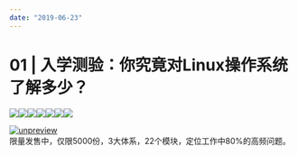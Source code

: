 ```yaml
---
date: "2019-06-23"
---  
```

      
# 01 | 入学测验：你究竟对Linux操作系统了解多少？
![](./httpsstatic001geekbangorgresourceimage1d301d29bf1eb0f943a91fd233105f06c830.jpg)![](./httpsstatic001geekbangorgresourceimagebe0ebec42567b46fe69e4e4d4e427f625c0e.jpg)![](./httpsstatic001geekbangorgresourceimage5afd5a48f52da754b201ff4ca1ab831875fd.jpg)![](./httpsstatic001geekbangorgresourceimage96e296c2368e46d049dd60f85b82c7cbb1e2.jpg)![](./httpsstatic001geekbangorgresourceimage4f524fc17ea8b6877c8a3fe7cbb906575e52.jpg)![](./httpsstatic001geekbangorgresourceimage5ff55f5d850a0eb1998da4005a378078a7f5.jpg)![](./httpsstatic001geekbangorgresourceimage7f997f42798b9aa414fe10bd240963854e99.jpg)

[![unpreview](./httpsstatic001geekbangorgresourceimage00f200f868b7654dcb50ae2c91fd7688d2f2.jpg)](time://mall?url=https%3A%2F%2Fj.youzan.com%2FG69gDi)  
限量发售中，仅限5000份，3大体系，22个模块，定位工作中80\%的高频问题。

<!-- [[[read_end]]] -->